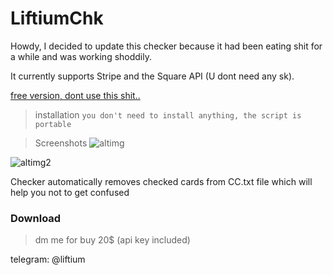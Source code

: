 # LiftiumChk 
Howdy, I decided to update this checker because it had been eating shit for a while and was working shoddily. 


It currently supports Stripe and the Square API (U dont need any sk).

[free version, dont use this shit..](https://github.com/Blagdoii/LiftiumChk/blob/main/chk.py)


> installation
`you don't need to install anything, the script is portable`


> Screenshots
![altimg](https://cdn.discordapp.com/attachments/1100745735500206090/1100793024386191391/image.png)

![altimg2](https://cdn.discordapp.com/attachments/1105370472511713320/1108427256453406761/image.png)




Checker automatically removes checked cards from CC.txt file which will help you not to get confused


### Download
> dm me for buy 20$ (api key included)

telegram: @liftium












